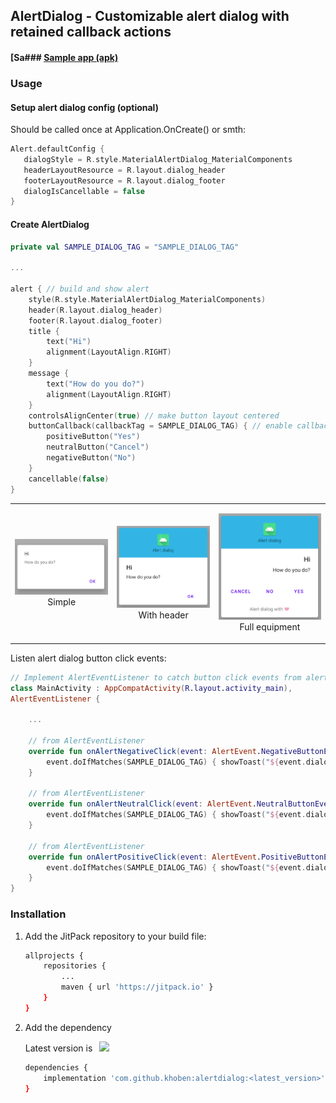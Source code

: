 ## AlertDialog - Customizable alert dialog with retained callback actions

#### [Sa### [Sample app (apk)](https://github.com/khoben/alertdialog/releases/latest/download/sample.apk)

### Usage
#### Setup alert dialog config (optional)

Should be called once at Application.OnCreate() or smth:
```kotlin
Alert.defaultConfig {
   dialogStyle = R.style.MaterialAlertDialog_MaterialComponents
   headerLayoutResource = R.layout.dialog_header
   footerLayoutResource = R.layout.dialog_footer
   dialogIsCancellable = false
}
```
#### Create AlertDialog

```kotlin
private val SAMPLE_DIALOG_TAG = "SAMPLE_DIALOG_TAG"

...

alert { // build and show alert
    style(R.style.MaterialAlertDialog_MaterialComponents)
    header(R.layout.dialog_header)
    footer(R.layout.dialog_footer)
    title { 
        text("Hi")
        alignment(LayoutAlign.RIGHT)
    }
    message {
        text("How do you do?")
        alignment(LayoutAlign.RIGHT)
    }
    controlsAlignCenter(true) // make button layout centered
    buttonCallback(callbackTag = SAMPLE_DIALOG_TAG) { // enable callback
        positiveButton("Yes")
        neutralButton("Cancel")
        negativeButton("No")
    }
    cancellable(false)
}
```
<table>
    <td>
        <p align="center"><img src="./Readme.md-images/1.png"> <br>Simple</p>
    </td>
     <td>
        <p align="center"><img src="./Readme.md-images/3.png"><br>With header</p>
    </td>
     <td>
        <p align="center"><img src="./Readme.md-images/4.png"><br>Full equipment</p>
    </td>
</table>

Listen alert dialog button click events:
```kotlin
// Implement AlertEventListener to catch button click events from alert dialog buttons
class MainActivity : AppCompatActivity(R.layout.activity_main), 
AlertEventListener {

    ...

    // from AlertEventListener
    override fun onAlertNegativeClick(event: AlertEvent.NegativeButtonEvent) {
        event.doIfMatches(SAMPLE_DIALOG_TAG) { showToast("${event.dialogTag} onNegativeClick") }
    }

    // from AlertEventListener
    override fun onAlertNeutralClick(event: AlertEvent.NeutralButtonEvent) {
        event.doIfMatches(SAMPLE_DIALOG_TAG) { showToast("${event.dialogTag} onNeutralClick") }
    }

    // from AlertEventListener
    override fun onAlertPositiveClick(event: AlertEvent.PositiveButtonEvent) {
        event.doIfMatches(SAMPLE_DIALOG_TAG) { showToast("${event.dialogTag} onPositiveClick") }
    }
}
```

### Installation
1. Add the JitPack repository to your build file:
    ```bash
    allprojects {
        repositories {
            ...
            maven { url 'https://jitpack.io' }
        }
    }
    ```
2. Add the dependency

    Latest version is⠀[![](https://jitpack.io/v/khoben/alertdialog.svg)](https://jitpack.io/#khoben/alertdialog)

    ```bash
    dependencies {
        implementation 'com.github.khoben:alertdialog:<latest_version>'
    }
    ```

